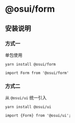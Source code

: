 # @osui/form

## 安装说明

### 方式一

单包使用

```
yarn install @osui/form
```

```
import Form from '@osui/form'
```

### 方式二

从 `@osui/ui` 统一引入

```
yarn install @osui/ui
```

```
import {Form} from '@osui/ui';
```



